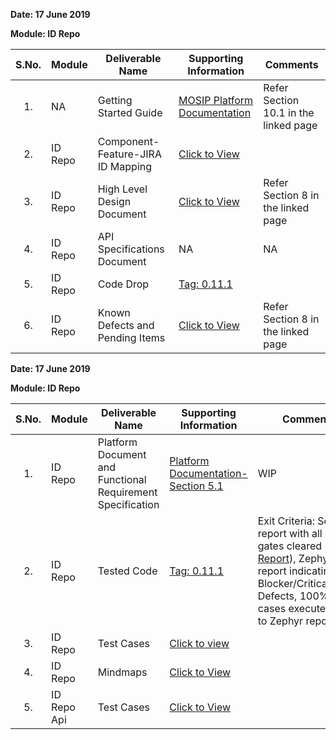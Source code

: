 **Date: 17 June 2019**

**Module: ID Repo**

|**S.No.**|**Module**|**Deliverable Name**| **Supporting Information**|**Comments**|
|:------:|-----|---|---|---|
|1.|NA|Getting Started Guide|[MOSIP Platform Documentation](Platform-Documentation)|Refer Section 10.1 in the linked page|
|2.|ID Repo|Component-Feature-JIRA ID Mapping|[Click to View](https://github.com/mosip/mosip/wiki/Component-Feature-ID-JIRA-ID-Mapping#12-id-repository-)|
|3.|ID Repo|High Level Design Document|[Click to View](Deliverables---Attachments)|Refer Section 8 in the linked page|
|4.|ID Repo|API Specifications Document|NA|NA|
|5.|ID Repo|Code Drop|[Tag: 0.11.1](/mosip/mosip/releases/tag/0.11.1)||
|6.|ID Repo|Known Defects and Pending Items|[Click to View](Deliverables---Attachments)|Refer Section 8 in the linked page|

**Date: 17 June 2019**

**Module: ID Repo**

|**S.No.**|**Module**|**Deliverable Name**| **Supporting Information**|**Comments**|
|:------:|-----|---|---|---|
|1.|ID Repo|Platform Document and Functional Requirement Specification|[Platform Documentation-Section 5.1](https://github.com/mosip/mosip/wiki/Platform-Documentation#39-id-repository-)|WIP|
|2.|ID Repo|Tested Code|[Tag: 0.11.1](/mosip/mosip/releases/tag/0.11.1)|Exit Criteria: Sonar report with all quality gates cleared ([Sonar Report](//104.215.158.154:9000/dashboard?id=io.mosip.preregistration%3Apre-registration-parent)), Zephyr report indicating: No Blocker/Critical/Major Defects, 100% test cases executed (link to Zephyr report)|
|3.|ID Repo|Test Cases|[Click to view](//mosipid.atlassian.net/projects/MOS?version.id=10016&cycle.id=3ecb8208-a6f8-4ce0-9c07-1b87e1842e97&selectedItem=com.thed.zephyr.je__project-centric-view-tests-page&testsTab=test-cycles-tab)||
|4.|ID Repo|Mindmaps|[Click to View](/mosip/mosip/tree/master/docs/testing/Registration%20Client/Mindmaps)|
|5.|ID Repo Api|Test Cases|[Click to View](https://github.com/mosip/mosip/blob/master/docs/testing/Registration%20Client/Mindmaps/Reg_Client_NonBio_Integration_TestCases.xlsx)|